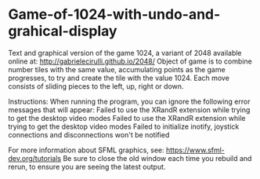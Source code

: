 # Game-of-1024-with-undo-and-grahical-display
Text and graphical version of the game 1024, a variant of 2048 available online at: http://gabrielecirulli.github.io/2048/
     Object of game is to combine number tiles with the same value, accumulating
     points as the game progresses, to try and create the tile with the value 1024.
     Each move consists of sliding pieces to the left, up, right or down.
     
Instructions:
    When running the program, you can ignore the following error messages that will appear:
         Failed to use the XRandR extension while trying to get the desktop video modes
         Failed to use the XRandR extension while trying to get the desktop video modes
         Failed to initialize inotify, joystick connections and disconnections won't be notified
         
For more information about SFML graphics, see: https://www.sfml-dev.org/tutorials
Be sure to close the old window each time you rebuild and rerun, to ensure you are seeing the latest output.
